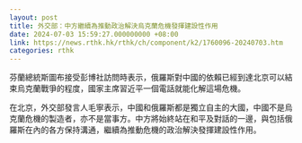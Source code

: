 ```yaml
---
layout: post
title: 外交部：中方繼續為推動政治解決烏克蘭危機發揮建設性作用
date: 2024-07-03 15:59:27.000000000 +08:00
link: https://news.rthk.hk/rthk/ch/component/k2/1760096-20240703.htm
categories: rthk
---
```


芬蘭總統斯圖布接受彭博社訪問時表示，俄羅斯對中國的依賴已經到達北京可以結束烏克蘭戰爭的程度，國家主席習近平一個電話就能化解這場危機。

在北京，外交部發言人毛寧表示，中國和俄羅斯都是獨立自主的大國，中國不是烏克蘭危機的製造者，亦不是當事方。中方將始終站在和平及對話的一邊，與包括俄羅斯在內的各方保持溝通，繼續為推動危機的政治解決發揮建設性作用。
